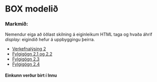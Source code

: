 # BOX modelið

### Markmið:
Nemendur eiga að öðlast skilning á eiginleikum HTML taga og hvaða áhrif _display:_ eigindið hefur á uppbyggingu þeirra.

* [Verkefnalýsing 2](Verkefni_2.pdf)
* [Fylgigögn 2.1 og 2.2](https://github.com/vefgrunnur/22V/tree/main/S%C3%BDnid%C3%A6mi/V-2/V-21-22)
* [Fylgigögn 2.3](https://github.com/vefgrunnur/22V/tree/main/S%C3%BDnid%C3%A6mi/V-2/V-23)
* [Fylgigögn 2.4](https://github.com/vefgrunnur/22V/tree/main/S%C3%BDnid%C3%A6mi/V-2/V-24)

#### Einkunn verður birt í Innu
